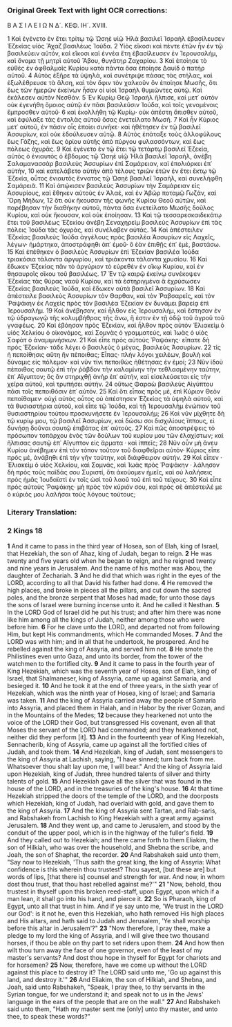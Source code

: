 ### Original Greek Text with light OCR corrections:

Β Α Σ Ι Λ Ε Ι Ω Ν Δ´.
ΚΕΦ. ΙΗ´. XVIII.

1 Καὶ ἐγένετο ἐν ἔτει τρίτῳ τῷ Ὡσηὲ υἱῷ Ἡλὰ βασιλεῖ Ἰσραὴλ ἐβασίλευσεν Ἑζεκίας υἱὸς Ἄχαζ βασιλέως Ἰούδα.
2 Υἱὸς εἴκοσι καὶ πέντε ἐτῶν ἦν ἐν τῷ βασιλεύειν αὐτόν, καὶ εἴκοσι καὶ ἐννέα ἔτη ἐβασίλευσεν ἐν Ἱερουσαλήμ, καὶ ὄνομα τῇ μητρὶ αὐτοῦ Ἄβου, θυγάτηρ Ζαχαρίου.
3 Καὶ ἐποίησε τὸ εὐθὲς ἐν ὀφθαλμοῖς Κυρίου κατὰ πάντα ὅσα ἐποίησε Δαυὶδ ὁ πατὴρ αὐτοῦ.
4 Αὐτὸς ἐξῆρε τὰ ὑψηλά, καὶ συνέτριψε πάσας τὰς στήλας, καὶ ἐξωλέθρευσε τὰ ἄλση, καὶ τὸν ὄφιν τὸν χαλκοῦν ὃν ἐποίησε Μωσῆς, ὅτι ἕως τῶν ἡμερῶν ἐκείνων ἦσαν οἱ υἱοὶ Ἰσραὴλ θυμιῶντες αὐτῷ. Καὶ ἐκάλεσεν αὐτὸν Νεσθάν.
5 Ἐν Κυρίῳ Θεῷ Ἰσραὴλ ἤλπισε, καὶ μετ᾽ αὐτὸν οὐκ ἐγενήθη ὅμοιος αὐτῷ ἐν πᾶσι βασιλεῦσιν Ἰούδα, καὶ τοῖς γενομένοις ἔμπροσθεν αὐτοῦ·
6 καὶ ἐκολλήθη τῷ Κυρίῳ· οὐκ ἀπέστη ὄπισθεν αὐτοῦ, καὶ ἐφύλαξε τὰς ἐντολὰς αὐτοῦ ὅσας ἐνετείλατο Μωσῆ.
7 Καὶ ἦν Κύριος μετ᾽ αὐτοῦ, ἐν πᾶσιν οἷς ἐποίει συνῆκε· καὶ ἠθέτησεν ἐν τῷ βασιλεῖ Ἀσσυρίων, καὶ οὐκ ἐδούλευσεν αὐτῷ.
8 Αὐτὸς ἐπάταξε τοὺς ἀλλοφύλους ἕως Γάζης, καὶ ἕως ὁρίου αὐτῆς ἀπὸ πύργου φυλασσόντων, καὶ ἕως πόλεως ὀχυρᾶς.
9 Καὶ ἐγένετο ἐν τῷ ἔτει τῷ τετάρτῳ βασιλεῖ Ἑζεκία, αὐτὸς ὁ ἐνιαυτὸς ὁ ἔβδομος τῷ Ὡσηὲ υἱῷ Ἡλὰ βασιλεῖ Ἰσραὴλ, ἀνέβη Σαλαμανασσὰρ βασιλεὺς Ἀσσυρίων ἐπὶ Σαμάρειαν, καὶ ἐπολιόρκει ἐπ᾽ αὐτήν,
10 καὶ κατελάβετο αὐτὴν ἀπὸ τέλους τριῶν ἐτῶν ἐν ἔτει ἔκτῳ τῷ Ἑζεκία, οὗτος ἐνιαυτὸς ἔννατος τῷ Ὡσηὲ βασιλεῖ Ἰσραὴλ, καὶ συνελήφθη Σαμάρει̃α.
11 Καὶ ἀπῴκισεν βασιλεὺς Ἀσσυρίων τὴν Σαμάρειαν εἰς Ἀσσυρίους, καὶ ἔθηκεν αὐτοὺς ἐν Ἀλαέ, καὶ ἐν Ἀβὼρ ποταμῷ Γωζάν, καὶ Ὄρη Μήδων,
12 ὅτι οὐκ ἤκουσαν τῆς φωνῆς Κυρίου Θεοῦ αὐτῶν, καὶ παρέβησαν τὴν διαθήκην αὐτοῦ, πάντα ὅσα ἐνετείλατο Μωσῆς δοῦλος Κυρίου, καὶ οὐκ ἤκουσαν, καὶ οὐκ ἐποίησαν.
13 Καὶ τῷ τεσσαρεσκαιδεκάτῳ ἔτει τοῦ βασιλέως Ἑζεκίου ἀνέβη Σεναχηρεὶμ βασιλεὺς Ἀσσυρίων ἐπὶ τὰς πόλεις Ἰούδα τὰς ὀχυρὰς, καὶ συνέλαβεν αὐτάς.
14 Καὶ ἀπέστειλεν Ἑζεκίας βασιλεὺς Ἰούδα ἀγγέλους πρὸς βασιλέα Ἀσσυρίων εἰς Λαχεῖς, λέγων· ἡμάρτηκα, ἀποστράφηθι ἀπ᾽ ἐμοῦ· ὃ ἐὰν ἐπιθῇς ἐπ᾽ ἐμὲ, βαστάσω.
15 Καὶ ἐπέθηκεν ὁ βασιλεὺς Ἀσσυρίων ἐπὶ Ἑζεκίαν βασιλέα Ἰούδα τριακόσια τάλαντα ἀργυρίου, καὶ τριάκοντα τάλαντα χρυσίου.
16 Καὶ ἔδωκεν Ἑζεκίας πᾶν τὸ ἀργύριον τὸ εὑρεθὲν ἐν οἴκῳ Κυρίου, καὶ ἐν θησαυροῖς οἴκου τοῦ βασιλέως.
17 Ἐν τῷ καιρῷ ἐκείνῳ συνέκοψεν Ἑζεκίας τὰς θύρας ναοῦ Κυρίου, καὶ τὰ ἐστηριγμένα ἃ ἐχρύσωσεν Ἑζεκίας βασιλεὺς Ἰούδα, καὶ ἔδωκεν αὐτὰ βασιλεῖ Ἀσσυρίων.
18 Καὶ ἀπέστειλε βασιλεὺς Ἀσσυρίων τὸν Θαρθαν, καὶ τὸν Ῥαβσαρεῖς, καὶ τὸν Ῥαψάκην ἐκ Λαχεὶς πρὸς τὸν βασιλέα Ἑζεκίαν ἐν δυνάμει βαρείᾳ ἐπὶ Ἱερουσαλήμ.
19 Καὶ ἀνέβησαν, καὶ ἦλθον εἰς Ἱερουσαλήμ, καὶ ἔστησαν ἐν τῷ ὑδραγωγῷ τῆς κολυμβήθρας τῆς ἄνω, ἥ ἐστιν ἐν τῇ ὁδῷ τοῦ ἀγροῦ τοῦ γναφέως.
20 Καὶ ἐβόησαν πρὸς Ἑζεκίαν, καὶ ἦλθον πρὸς αὐτὸν Ἑλιακεὶμ ὁ υἱὸς Χελκίου ὁ οἰκονόμος, καὶ Σομνὰς ὁ γραμματεύς, καὶ Ἰωὰς ὁ υἱὸς Σαφὰτ ὁ ἀναμιμνήσκων.
21 Καὶ εἶπε πρὸς αὐτοὺς Ῥαψάκης· εἴπατε δὴ πρὸς Ἑζεκίαν· τάδε λέγει ὁ βασιλεὺς ὁ μέγας, βασιλεὺς Ἀσσυρίων.
22 τίς ἡ πεποίθησις αὕτη ἣν πέποιθας; Εἶπας· πλὴν λόγοι χειλέων, βουλὴ καὶ δύναμις εἰς πόλεμον· καὶ νῦν τίνι πεποιθὼς ἠθέτησας ἐν ἐμοί;
23 Νῦν ἰδοὺ πέποιθας σαυτῷ ἐπὶ τὴν ῥάβδον τὴν καλαμίνην τὴν τεθλασμένην ταύτην, ἐπ᾽ Αἴγυπτον; ὃς ἂν στηριχθῇ ἀνὴρ ἐπ᾽ αὐτήν, καὶ εἰσελεύσεται εἰς τὴν χεῖρα αὐτοῦ, καὶ τρυπήσει αὐτήν.
24 οὕτως Φαραὼ βασιλεὺς Αἰγύπτου πᾶσι τοῖς πεποιθόσιν ἐπ᾽ αὐτόν.
25 Καὶ ὅτι εἶπας πρὸς μέ, ἐπὶ Κύριον Θεὸν πεποίθαμεν· οὐχὶ αὐτὸς οὗτος οὐ ἀπέστησεν Ἑζεκίας τὰ ὑψηλὰ αὐτοῦ, καὶ τὰ θυσιαστήρια αὐτοῦ, καὶ εἶπε τῷ Ἰούδα, καὶ τῇ Ἱερουσαλὴμ ἐνώπιον τοῦ θυσιαστηρίου τούτου προσκυνήσετε ἐν Ἱερουσαλήμ;
26 Καὶ νῦν μίχθητε δὴ τῷ κυρίῳ μου, τῷ βασιλεῖ Ἀσσυρίων, καὶ δώσω σοι δισχιλίους ἵππους, εἰ δυνήσῃ δοῦναι σαυτῷ ἐπιβάτας ἐπ᾽ αὐτούς.
27 Καὶ πῶς ἀποστρέψεις τὸ πρόσωπον τοπάρχου ἑνὸς τῶν δούλων τοῦ κυρίου μου τῶν ἐλαχίστων; καὶ ἤλπισας σαυτῷ ἐπ᾽ Αἴγυπτον εἰς ἅρματα · καὶ ἱππεῖς;
28 Νῦν οὖν μὴ ἄνευ Κυρίου ἀνέβημεν ἐπὶ τὸν τόπον τοῦτον τοῦ διαφθεῖραι αὐτόν· Κύριος εἶπε πρὸς μέ, ἀνάβηθι ἐπὶ τὴν γῆν ταύτην, καὶ διάφθειρον αὐτήν.
29 Καὶ εἶπεν · Ἑλιακεὶμ ὁ υἱὸς Χελκίου, καὶ Σομνάς, καὶ Ἰωὰς πρὸς Ῥαψάκην · λάλησον δὴ πρὸς τοὺς παῖδάς σου Συριστί, ὅτι ἀκούομεν ἡμεῖς, καὶ οὐ λαλήσεις πρὸς ἡμᾶς Ἰουδαϊστὶ ἐν τοῖς ὠσὶ τοῦ λαοῦ τοῦ ἐπὶ τοῦ τείχους.
30 Καὶ εἶπε πρὸς αὐτοὺς Ῥαψάκης· μὴ πρὸς τὸν κύριόν σου, καὶ πρὸς σὲ ἀπέστειλέ με ὁ κύριός μου λαλῆσαι τοὺς λόγους τούτους;

### Literary Translation:

### 2 Kings 18

**1** And it came to pass in the third year of Hosea, son of Elah, king of Israel, that Hezekiah, the son of Ahaz, king of Judah, began to reign.
**2** He was twenty and five years old when he began to reign, and he reigned twenty and nine years in Jerusalem. And the name of his mother was Abou, the daughter of Zechariah.
**3** And he did that which was right in the eyes of the LORD, according to all that David his father had done.
**4** He removed the high places, and broke in pieces all the pillars, and cut down the sacred poles, and the bronze serpent that Moses had made; for unto those days the sons of Israel were burning incense unto it. And he called it Nesthan.
**5** In the LORD God of Israel did he put his trust; and after him there was none like him among all the kings of Judah, neither among those who were before him.
**6** For he clave unto the LORD, and departed not from following Him, but kept His commandments, which He commanded Moses.
**7** And the LORD was with him; and in all that he undertook, he prospered. And he rebelled against the king of Assyria, and served him not.
**8** He smote the Philistines even unto Gaza, and unto its border, from the tower of the watchmen to the fortified city.
**9** And it came to pass in the fourth year of King Hezekiah, which was the seventh year of Hosea, son of Elah, king of Israel, that Shalmaneser, king of Assyria, came up against Samaria, and besieged it.
**10** And he took it at the end of three years, in the sixth year of Hezekiah, which was the ninth year of Hosea, king of Israel; and Samaria was taken.
**11** And the king of Assyria carried away the people of Samaria into Assyria, and placed them in Halah, and in Habor by the river Gozan, and in the Mountains of the Medes;
**12** because they hearkened not unto the voice of the LORD their God, but transgressed His covenant, even all that Moses the servant of the LORD had commanded; and they hearkened not, neither did they perform [it].
**13** And in the fourteenth year of King Hezekiah, Sennacherib, king of Assyria, came up against all the fortified cities of Judah, and took them.
**14** And Hezekiah, king of Judah, sent messengers to the king of Assyria at Lachish, saying, "I have sinned; turn back from me. Whatsoever thou shalt lay upon me, I will bear." And the king of Assyria laid upon Hezekiah, king of Judah, three hundred talents of silver and thirty talents of gold.
**15** And Hezekiah gave all the silver that was found in the house of the LORD, and in the treasuries of the king's house.
**16** At that time Hezekiah stripped the doors of the temple of the LORD, and the doorposts which Hezekiah, king of Judah, had overlaid with gold, and gave them to the king of Assyria.
**17** And the king of Assyria sent Tartan, and Rab-saris, and Rabshakeh from Lachish to King Hezekiah with a great army against Jerusalem.
**18** And they went up, and came to Jerusalem, and stood by the conduit of the upper pool, which is in the highway of the fuller's field.
**19** And they called out to Hezekiah; and there came forth to them Eliakim, the son of Hilkiah, who was over the household, and Shebna the scribe, and Joah, the son of Shaphat, the recorder.
**20** And Rabshakeh said unto them, "Say now to Hezekiah, 'Thus saith the great king, the king of Assyria: What confidence is this wherein thou trustest? Thou sayest, [but these are] but words of lips, [that there is] counsel and strength for war. And now, in whom dost thou trust, that thou hast rebelled against me?'"
**21** "Now, behold, thou trustest in thyself upon this broken reed-staff, upon Egypt, upon which if a man lean, it shall go into his hand, and pierce it.
**22** So is Pharaoh, king of Egypt, unto all that trust in him. And if ye say unto me, 'We trust in the LORD our God': is it not he, even this Hezekiah, who hath removed His high places and His altars, and hath said to Judah and Jerusalem, 'Ye shall worship before this altar in Jerusalem'?"
**23** "Now therefore, I pray thee, make a pledge to my lord the king of Assyria, and I will give thee two thousand horses, if thou be able on thy part to set riders upon them.
**24** And how then wilt thou turn away the face of one governor, even of the least of my master's servants? And dost thou hope in thyself for Egypt for chariots and for horsemen?
**25** Now, therefore, have we come up without the LORD against this place to destroy it? The LORD said unto me, 'Go up against this land, and destroy it.'"
**26** And Eliakim, the son of Hilkiah, and Shebna, and Joah, said unto Rabshakeh, "Speak, I pray thee, to thy servants in the Syrian tongue, for we understand it; and speak not to us in the Jews' language in the ears of the people that are on the wall."
**27** And Rabshakeh said unto them, "Hath my master sent me [only] unto thy master, and unto thee, to speak these words?"